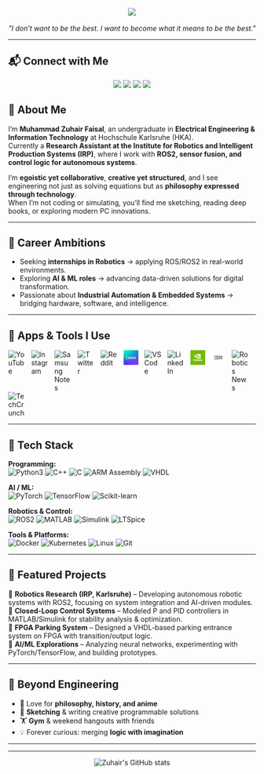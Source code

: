 
<!-- Profile Banner -->
<p align="center">
  <img src="https://capsule-render.vercel.app/api?type=waving&color=0:00C9FF,100:92FE9D&height=200&section=header&text=Muhammad%20Zuhair%20Faisal&fontSize=40&fontColor=ffffff&animation=fadeIn&fontAlignY=35"/>
</p>

<p align="center">
  <em>"I don’t want to be the best. I want to become what it means to be the best."</em>
</p>

---
## 📬 Connect with Me  

<p align="center">
  <a href="http://www.linkedin.com/in/muhammad-zuhair-zuzu-tech-4b3316287"><img src="https://img.shields.io/badge/LinkedIn-0077B5?logo=linkedin&logoColor=white"/></a>
  <a href="https://github.com/Zuzu3290"><img src="https://img.shields.io/badge/GitHub-100000?logo=github&logoColor=white"/></a>
  <a href="https://instagram.com/your_instagram"><img src="https://img.shields.io/badge/Instagram-E4405F?logo=instagram&logoColor=white"/></a>
  <a href="https://snapchat.com/add/your_snapchat"><img src="https://img.shields.io/badge/Snapchat-FFFC00?logo=snapchat&logoColor=black"/></a>
</p>

## 👋 About Me  
I’m **Muhammad Zuhair Faisal**, an undergraduate in **Electrical Engineering & Information Technology** at Hochschule Karlsruhe (HKA).  
Currently a **Research Assistant at the Institute for Robotics and Intelligent Production Systems (IRP)**, where I work with **ROS2, sensor fusion, and control logic for autonomous systems**.  

I’m **egoistic yet collaborative**, **creative yet structured**, and I see engineering not just as solving equations but as **philosophy expressed through technology**.  
When I’m not coding or simulating, you’ll find me sketching, reading deep books, or exploring modern PC innovations.  

---
## 🎯 Career Ambitions  

- Seeking **internships in Robotics** → applying ROS/ROS2 in real-world environments.  
- Exploring **AI & ML roles** → advancing data-driven solutions for digital transformation.  
- Passionate about **Industrial Automation & Embedded Systems** → bridging hardware, software, and intelligence.  
---

## 📱 Apps & Tools I Use  

<!-- YouTube -->
<a href="https://www.youtube.com/@yourchannel">
  <img align="left" alt="YouTube" width="35px" style="padding-right:12px;" src="https://cdn-icons-png.flaticon.com/512/1384/1384060.png" title="YouTube – Tutorials, robotics research & tech insights"/>
</a>

<!-- Instagram -->
<a href="https://instagram.com/your_instagram">
  <img align="left" alt="Instagram" width="35px" style="padding-right:12px;" src="https://cdn-icons-png.flaticon.com/512/174/174855.png" title="Instagram – Creativity & networking"/>
</a>

<!-- Samsung Notes -->
<a href="#">
  <img align="left" alt="Samsung Notes" width="35px" style="padding-right:12px;" src="https://cdn-icons-png.flaticon.com/512/5968/5968520.png" title="Samsung Notes – Quick sketches & engineering notes"/>
</a>

<!-- Twitter/X -->
<a href="https://twitter.com/your_twitter">
  <img align="left" alt="Twitter" width="35px" style="padding-right:12px;" src="https://cdn-icons-png.flaticon.com/512/733/733579.png" title="Twitter – Robotics & AI communities"/>
</a>

<!-- Reddit -->
<a href="https://reddit.com/u/yourusername">
  <img align="left" alt="Reddit" width="35px" style="padding-right:12px;" src="https://cdn-icons-png.flaticon.com/512/2111/2111589.png" title="Reddit – Tech discussions & robotics subs"/>
</a>

<!-- Canva -->
<a href="https://www.canva.com/">
    <img align="left" alt="Canva" width="30px" style="padding-right:12px;" src="https://github.com/Zuzu3290/Zuzu3290/blob/main/canva%20img.jpeg?raw=true" title="Canva – Visuals, diagrams & GitHub design"/>
</a>

<!-- VS Code -->
<a href="https://code.visualstudio.com/">
  <img align="left" alt="VS Code" width="35px" style="padding-right:12px;" src="https://cdn-icons-png.flaticon.com/512/906/906324.png" title="VS Code – Coding & debugging"/>
</a>
<!-- LinkedIn -->
<a href="http://www.linkedin.com/in/muhammad-zuhair-zuzu-tech-4b3316287">
  <img align="left" alt="LinkedIn" width="35px" style="padding-right:12px;" src="https://cdn-icons-png.flaticon.com/512/174/174857.png" title="LinkedIn – Networking & professional updates"/>
</a>
<!-- NVIDIA -->
<a href="https://www.nvidia.com/en-us/research/">
  <img align="left" alt="NVIDIA" width="30px" style="padding-right:12px;" src="https://github.com/Zuzu3290/Zuzu3290/blob/main/Nvidia.png?raw=true" title="NVIDIA – GPUs, AI & robotics research"/>

</a>
<!-- IBM -->
<a href="https://research.ibm.com/">
    <img align="left" alt="IBM" width="30px" style="padding-right:12px;" src="https://raw.githubusercontent.com/Zuzu3290/Zuzu3290/782fb3f9e613ad5f92ace953ccbcaa59c990e1dc/ibm-logo.svg" title="IBM Research – AI, automation & quantum computing"/>
</a>
<!-- Robotics News -->
<a href="https://spectrum.ieee.org/robotics">
  <img align="left" alt="Robotics News" width="35px" style="padding-right:12px;" src="https://cdn-icons-png.flaticon.com/512/4712/4712027.png" title="IEEE Spectrum – Robotics updates"/>
</a>
<!-- TechCrunch -->
<a href="https://techcrunch.com/">
  <img align="left" alt="TechCrunch" width="35px" style="padding-right:12px;" src="https://cdn-icons-png.flaticon.com/512/5968/5968826.png" title="TechCrunch – Tech industry updates"/>
</a>

<br clear="left"/>



---


## 🚀 Tech Stack    
**Programming:**  
![Python3](https://img.shields.io/badge/Python-3776AB?logo=python&logoColor=white)
![C++](https://img.shields.io/badge/C++-00599C?logo=cplusplus&logoColor=white)
![C](https://img.shields.io/badge/C-00599C?logo=c&logoColor=white)
![ARM Assembly](https://img.shields.io/badge/ARM-0091BD?logo=arm&logoColor=white)
![VHDL](https://img.shields.io/badge/VHDL-9146FF?logoColor=white)  

**AI / ML:**  
![PyTorch](https://img.shields.io/badge/PyTorch-EE4C2C?logo=pytorch&logoColor=white)
![TensorFlow](https://img.shields.io/badge/TensorFlow-FF6F00?logo=tensorflow&logoColor=white)
![Scikit-learn](https://img.shields.io/badge/Scikit--learn-F7931E?logo=scikit-learn&logoColor=white)  

**Robotics & Control:**  
![ROS2](https://img.shields.io/badge/ROS2-22314E?logo=ros&logoColor=white)
![MATLAB](https://img.shields.io/badge/MATLAB-0076A8?logo=mathworks&logoColor=white)
![Simulink](https://img.shields.io/badge/Simulink-FC6D26?logoColor=white)
![LTSpice](https://img.shields.io/badge/LTSpice-DC143C?logoColor=white)  

**Tools & Platforms:**  
![Docker](https://img.shields.io/badge/Docker-2496ED?logo=docker&logoColor=white)
![Kubernetes](https://img.shields.io/badge/Kubernetes-326CE5?logo=kubernetes&logoColor=white)
![Linux](https://img.shields.io/badge/Linux-FCC624?logo=linux&logoColor=black)
![Git](https://img.shields.io/badge/Git-F05032?logo=git&logoColor=white)  

---

## 📂 Featured Projects  

🔹 **Robotics Research (IRP, Karlsruhe)** – Developing autonomous robotic systems with ROS2, focusing on system integration and AI-driven modules.  
🔹 **Closed-Loop Control Systems** – Modeled P and PID controllers in MATLAB/Simulink for stability analysis & optimization.  
🔹 **FPGA Parking System** – Designed a VHDL-based parking entrance system on FPGA with transition/output logic.  
🔹 **AI/ML Explorations** – Analyzing neural networks, experimenting with PyTorch/TensorFlow, and building prototypes.  

---

## 🌱 Beyond Engineering  
- 📖 Love for **philosophy, history, and anime**  
- 🎨 **Sketching** & writing creative programmable solutions  
- 🏋️ **Gym** & weekend hangouts with friends  
- 💡 Forever curious: merging **logic with imagination**  

---



---

<p align="center">
  <img src="https://github-readme-stats.vercel.app/api?username=Zuzu3290&show_icons=true&theme=radical" alt="Zuhair's GitHub stats"/>
</p>
